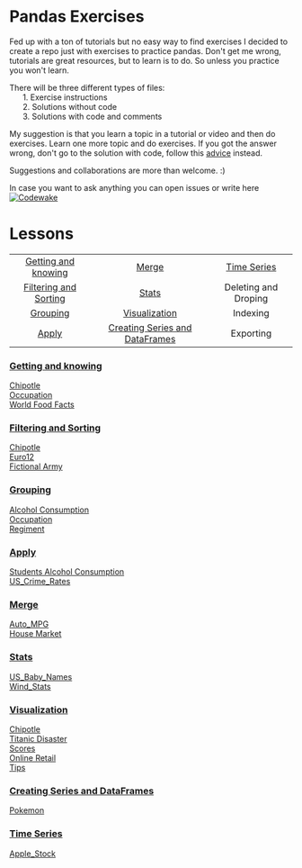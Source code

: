 # Pandas Exercises

Fed up with a ton of tutorials but no easy way to find exercises I decided to create a repo just with exercises to practice pandas.
Don't get me wrong, tutorials are great resources, but to learn is to do. So unless you practice you won't learn.

There will be three different types of files:  
&nbsp;&nbsp;&nbsp;&nbsp;&nbsp;&nbsp;1. Exercise instructions  
&nbsp;&nbsp;&nbsp;&nbsp;&nbsp;&nbsp;2. Solutions without code  
&nbsp;&nbsp;&nbsp;&nbsp;&nbsp;&nbsp;3. Solutions with code and comments

My suggestion is that you learn a topic in a tutorial or video and then do exercises.
Learn one more topic and do exercises. If you got the answer wrong, don't go to the solution with code, follow this [advice](https://github.com/FreeCodeCamp/freecodecamp/wiki/FreeCodeCamp-Get-Help) instead.

Suggestions and collaborations are more than welcome. :)

In case you want to ask anything you can open issues or write here [![Codewake](https://www.codewake.com/badges/ask_question.svg)](https://www.codewake.com/p/pandas-exercise)

# Lessons

|				                                  |				                                   |                   |
|:-----------------------------------------------:|:----------------------------------------------:|:-----------------:|
|[Getting and knowing](#getting-and-knowing)      | [Merge](#merge)                                |[Time Series](#time-series)|
|[Filtering and Sorting](#filtering-and-sorting)  | [Stats](#stats)                                |Deleting and Droping      |
|[Grouping](#grouping)							  | [Visualization](#visualization)                |Indexing           |
|[Apply](#apply)							      | [Creating Series and DataFrames](#creating-series-and-dataframes) 		            |Exporting|

### [Getting and knowing](https://github.com/guipsamora/pandas_exercises/tree/master/Getting_%26_Knowing_Your_Data)  
[Chipotle](https://github.com/guipsamora/pandas_exercises/tree/master/Getting_%26_Knowing_Your_Data/Chipotle)  
[Occupation](https://github.com/guipsamora/pandas_exercises/tree/master/Getting_%26_Knowing_Your_Data/Occupation)  
[World Food Facts](https://github.com/guipsamora/pandas_exercises/tree/master/Getting_%26_Knowing_Your_Data/World%20Food%20Facts)

### [Filtering and Sorting](https://github.com/guipsamora/pandas_exercises/tree/master/Filtering_%26_Sorting)
[Chipotle](https://github.com/guipsamora/pandas_exercises/tree/master/Filtering_%26_Sorting/Chipotle)  
[Euro12](https://github.com/guipsamora/pandas_exercises/tree/master/Filtering_%26_Sorting/Euro12)  
[Fictional Army](https://github.com/guipsamora/pandas_exercises/tree/master/Filtering_%26_Sorting/Fictional%20Army)

### [Grouping](https://github.com/guipsamora/pandas_exercises/tree/master/Grouping)
[Alcohol Consumption](https://github.com/guipsamora/pandas_exercises/tree/master/Grouping/Alcohol%20Consumption%20)  
[Occupation](https://github.com/guipsamora/pandas_exercises/tree/master/Grouping/Occupation)  
[Regiment](https://github.com/guipsamora/pandas_exercises/tree/master/Grouping/Regiment)

### [Apply](https://github.com/guipsamora/pandas_exercises/tree/master/Apply)
[Students Alcohol Consumption](https://github.com/guipsamora/pandas_exercises/tree/master/Apply/Students_Alcohol_Consumption)  
[US_Crime_Rates](https://github.com/guipsamora/pandas_exercises/tree/master/Apply/US_Crime_Rates)     

### [Merge](https://github.com/guipsamora/pandas_exercises/tree/master/Merge)
[Auto_MPG](https://github.com/guipsamora/pandas_exercises/tree/master/Merge/Auto_MPG)  
[House Market](https://github.com/guipsamora/pandas_exercises/tree/master/Merge/Housing%20Market)

### [Stats](https://github.com/guipsamora/pandas_exercises/tree/master/Stats)
[US_Baby_Names](https://github.com/guipsamora/pandas_exercises/tree/master/Stats/US_Baby_Names)  
[Wind_Stats](https://github.com/guipsamora/pandas_exercises/tree/master/Stats/Wind_Stats)

### [Visualization](https://github.com/guipsamora/pandas_exercises/tree/master/Visualization)
[Chipotle](https://github.com/guipsamora/pandas_exercises/tree/master/Visualization/Chipotle)  
[Titanic Disaster](https://github.com/guipsamora/pandas_exercises/tree/master/Visualization/Titanic_Desaster)  
[Scores](https://github.com/guipsamora/pandas_exercises/tree/master/Visualization/Scores)  
[Online Retail](https://github.com/guipsamora/pandas_exercises/tree/master/Visualization/Online_Retail)  
[Tips](https://github.com/guipsamora/pandas_exercises/tree/master/Visualization/Tips)  

### [Creating Series and DataFrames](https://github.com/guipsamora/pandas_exercises/tree/master/Creating_Series_and_DataFrames)  
[Pokemon](https://github.com/guipsamora/pandas_exercises/tree/master/Visualization/Pokemon)  

### [Time Series](https://github.com/guipsamora/pandas_exercises/tree/master/Time_Series)  
[Apple_Stock](https://github.com/guipsamora/pandas_exercises/tree/master/Time_Series/Apple_Stock)  

